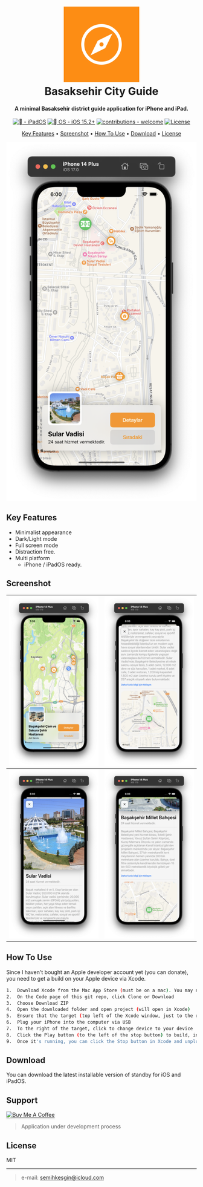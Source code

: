 

<h1 align="center">
  <br>
  <a href="https://github.com/SemihK/basaksehir"><img src="https://github.com/SemihK/basaksehir/blob/main/Basaksehir%20Rehber/Basaksehir%20Rehber/Images/app-logo.png?raw=true" alt="standby" width="200"></a>
  <br>
Basaksehir City Guide
  <br>
</h1>

<h4 align="center">A minimal Basaksehir district guide  application for iPhone and iPad</a>.</h4>

<p align="center">
<a href="https://"><img src="https://img.shields.io/badge/%EF%A3%BF_-iPadOS-red" alt=" - iPadOS"></a>
  </a>
<a href="https://"><img src="https://img.shields.io/badge/%EF%A3%BF_OS-iOS_15.2%2B-2ea44f" alt=" OS - iOS 15.2+"></a>
<a href="/CONTRIBUTING.md" title="Go to contributions doc"><img src="https://img.shields.io/badge/contributions-welcome-blue" alt="contributions - welcome"></a>
 <a href="#license"><img src="https://img.shields.io/badge/License-MIT-red" alt="License"></a>
</p>

<p align="center">
  <a href="#key-features">Key Features</a> •
    <a href="#key-features">Screenshot</a> •
  <a href="#how-to-use">How To Use</a> •
  <a href="#download">Download</a> •
  <a href="#license">License</a>
</p>

![screenshot](https://github.com/SemihK/basaksehir/blob/main/Basaksehir%20Rehber/Basaksehir%20Rehber/Images/screenshot/Ekran%20Resmi%202023-08-02%2018.00.00.png?raw=true)

## Key Features

* Minimalist appearance
* Dark/Light mode
* Full screen mode
 * Distraction free.
* Multi platform
  -  iPhone / iPadOS ready.
  
## Screenshot 
|  ![yellow](https://github.com/SemihK/basaksehir/blob/main/Basaksehir%20Rehber/Basaksehir%20Rehber/Images/screenshot/Ekran%20Resmi%202023-08-02%2017.59.35.png?raw=true)|  ![black](https://github.com/SemihK/basaksehir/blob/main/Basaksehir%20Rehber/Basaksehir%20Rehber/Images/screenshot/Ekran%20Resmi%202023-08-02%2018.00.11.png?raw=true)|
|--|--|
| ![enter image description here](https://github.com/SemihK/basaksehir/blob/main/Basaksehir%20Rehber/Basaksehir%20Rehber/Images/screenshot/Ekran%20Resmi%202023-08-02%2018.00.20.png?raw=true) | ![black & white](https://github.com/SemihK/basaksehir/blob/main/Basaksehir%20Rehber/Basaksehir%20Rehber/Images/screenshot/Ekran%20Resmi%202023-08-02%2018.00.51.png?raw=true) |





## How To Use

Since I haven't bought an Apple developer account yet (you can donate), you need to get a build on your Apple device via Xcode.


```bash
1.  Download Xcode from the Mac App Store (must be on a mac). You may need to log in with your Apple ID within Xcode to use it.
2.  On the Code page of this git repo, click Clone or Download
3.  Choose Download ZIP
4.  Open the downloaded folder and open project (will open in Xcode)
5.  Ensure that the target (top left of the Xcode window, just to the right of the square stop button) selected
6.  Plug your iPhone into the computer via USB
7.  To the right of the target, click to change device to your device
8.  Click the Play button (to the left of the stop button) to build, install, and run the app on your device.
9.  Once it's running, you can click the Stop button in Xcode and unplug your device. It should automatically install to your apple device.
```


## Download

You can download the latest installable version of standby for iOS and iPadOS.

## Support

<a href="https://www.buymeacoffee.com/semihkesgin" target="_blank"><img src="https://www.buymeacoffee.com/assets/img/custom_images/purple_img.png" alt="Buy Me A Coffee" style="height: 41px !important;width: 174px !important;box-shadow: 0px 3px 2px 0px rgba(190, 190, 190, 0.5) !important;-webkit-box-shadow: 0px 3px 2px 0px rgba(190, 190, 190, 0.5) !important;" ></a>

> Application under development process



## License

MIT

---



> e-mail: semihkesgin@icloud.com

